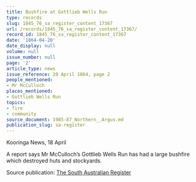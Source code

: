 ```yaml
---
title: Bushfire at Gottlieb Wells Run
type: records
slug: 1845_76_sa_register_content_17367
url: /records/1845_76_sa_register_content_17367/
record_id: 1845_76_sa_register_content_17367
date: '1864-04-20'
date_display: null
volume: null
issue_number: null
page: '2'
article_type: news
issue_reference: 20 April 1864, page 2
people_mentioned:
- Mr McCulloch
places_mentioned:
- Gottlieb Wells Run
topics:
- fire
- community
source_document: 1985-87_Northern__Argus.md
publication_slug: sa-register
---
```


Kooringa News, 18 April

A report says Mr McCulloch’s Gottlieb Wells Run has had a large bushfire which destroyed huts and stockyards.

Source publication: [The South Australian Register](/publications/sa-register/)
